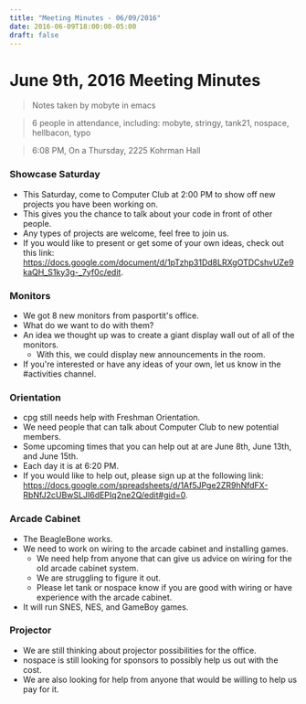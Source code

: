 ```yaml
---
title: "Meeting Minutes - 06/09/2016"
date: 2016-06-09T18:00:00-05:00
draft: false
---
```


# June 9th, 2016 Meeting Minutes
> Notes taken by mobyte in emacs

> 6 people in attendance, including: mobyte, stringy, tank21, nospace, hellbacon, typo

> 6:08 PM, On a Thursday, 2225 Kohrman Hall

### Showcase Saturday
- This Saturday, come to Computer Club at 2:00 PM to show off new projects you have been working on.
- This gives you the chance to talk about your code in front of other people.
- Any types of projects are welcome, feel free to join us.
- If you would like to present or get some of your own ideas, check out this link: https://docs.google.com/document/d/1pTzhp31Dd8LRXgOTDCshvUZe9kaQH_S1ky3g-_7yf0c/edit.

### Monitors
- We got 8 new monitors from pasportit's office.
- What do we want to do with them?
- An idea we thought up was to create a giant display wall out of all of the monitors.
  - With this, we could display new announcements in the room.
- If you're interested or have any ideas of your own, let us know in the #activities channel.

### Orientation
- cpg still needs help with Freshman Orientation.
- We need people that can talk about Computer Club to new potential members.
- Some upcoming times that you can help out at are June 8th, June 13th, and June 15th.
- Each day it is at 6:20 PM.
- If you would like to help out, please sign up at the following link: https://docs.google.com/spreadsheets/d/1Af5JPge2ZR9hNfdFX-RbNfJ2cUBwSLJI6dEPIq2ne2Q/edit#gid=0.

### Arcade Cabinet
- The BeagleBone works.
- We need to work on wiring to the arcade cabinet and installing games.
  - We need help from anyone that can give us advice on wiring for the old arcade cabinet system.
  - We are struggling to figure it out.
  - Please let tank or nospace know if you are good with wiring or have experience with the arcade cabinet.
- It will run SNES, NES, and GameBoy games.

### Projector
- We are still thinking about projector possibilities for the office.
- nospace is still looking for sponsors to possibly help us out with the cost.
- We are also looking for help from anyone that would be willing to help us pay for it.
